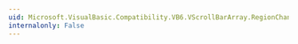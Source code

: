 ```yaml
---
uid: Microsoft.VisualBasic.Compatibility.VB6.VScrollBarArray.RegionChanged
internalonly: False
---
```

